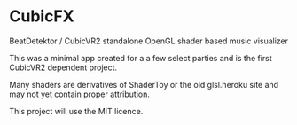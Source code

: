 # CubicFX
BeatDetektor / CubicVR2 standalone OpenGL shader based music visualizer

This was a minimal app created for a a few select parties and is the first CubicVR2 dependent project.

Many shaders are derivatives of ShaderToy or the old glsl.heroku site and may not yet contain proper attribution. 

This project will use the MIT licence.
